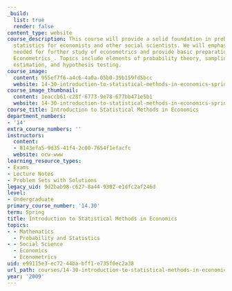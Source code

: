 ```yaml
---
_build:
  list: true
  render: false
content_type: website
course_description: This course will provide a solid foundation in probability and
  statistics for economists and other social scientists. We will emphasize topics
  needed for further study of econometrics and provide basic preparation for _14.32
  Econometrics_. Topics include elements of probability theory, sampling theory, statistical
  estimation, and hypothesis testing.
course_image:
  content: 955ef7f6-a4c6-4a0a-05b0-39b159fd5bcc
  website: 14-30-introduction-to-statistical-methods-in-economics-spring-2009
course_image_thumbnail:
  content: 1eaccb61-c28f-6773-9e78-677bb471e5b1
  website: 14-30-introduction-to-statistical-methods-in-economics-spring-2009
course_title: Introduction to Statistical Methods in Economics
department_numbers:
- '14'
extra_course_numbers: ''
instructors:
  content:
  - 8143efa5-9d35-41f4-2c00-7654f1efacfc
  website: ocw-www
learning_resource_types:
- Exams
- Lecture Notes
- Problem Sets with Solutions
legacy_uid: 9d2bab98-c627-8a44-9302-e1dfc2af246d
level:
- Undergraduate
primary_course_number: '14.30'
term: Spring
title: Introduction to Statistical Methods in Economics
topics:
- - Mathematics
  - Probability and Statistics
- - Social Science
  - Economics
  - Econometrics
uid: e99115e3-ec72-44ba-bff1-e735f0ec2a38
url_path: courses/14-30-introduction-to-statistical-methods-in-economics-spring-2009
year: '2009'
---
```

